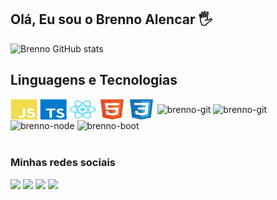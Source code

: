 ## Olá, Eu sou o Brenno Alencar 🖐️

![Brenno GitHub stats](https://github-readme-stats.vercel.app/api?username=BrennoAlenkar&show_icons=true&theme=dracula)

## Linguagens e Tecnologias

<div>
  <img align="center" alt="brenno-Js" height="33" width="43" src="https://raw.githubusercontent.com/devicons/devicon/master/icons/javascript/javascript-plain.svg">
  <img align="center" alt="brenno-Ts" height="33" width="43" src="https://raw.githubusercontent.com/devicons/devicon/master/icons/typescript/typescript-plain.svg">
  <img align="center" alt="brenno-React" height="33" width="43" src="https://raw.githubusercontent.com/devicons/devicon/master/icons/react/react-original.svg">
  <img align="center" alt="brenno-HTML" height="33" width="43" src="https://raw.githubusercontent.com/devicons/devicon/master/icons/html5/html5-original.svg">
  <img align="center" alt="brenno-CSS" height="33" width="43" src="https://raw.githubusercontent.com/devicons/devicon/master/icons/css3/css3-original.svg">
  <img align="center" alt="brenno-git" height="33" width="43" src="https://cdn.jsdelivr.net/gh/devicons/devicon@latest/icons/git/git-original.svg" />
  <img align="center" alt="brenno-git" height="33" width="43"src="https://cdn.jsdelivr.net/gh/devicons/devicon@latest/icons/tailwindcss/tailwindcss-original.svg" />
  <img align="center" alt="brenno-node" height="33" width="43"src="https://cdn.jsdelivr.net/gh/devicons/devicon@latest/icons/nodejs/nodejs-original.svg" />
  <img align="center" alt="brenno-boot" height="33" width="43"src="https://cdn.jsdelivr.net/gh/devicons/devicon@latest/icons/bootstrap/bootstrap-original.svg" />
</div> 
<br>
<h3>Minhas redes sociais</h3>
<div> 
  <a href="#" target="_blank"><img src="https://img.shields.io/badge/YouTube-FF0000?style=for-the-badge&logo=youtube&logoColor=white" target="_blank"></a>
  <a href="#" target="_blank"><img src="https://img.shields.io/badge/-Instagram-%23E4405F?style=for-the-badge&logo=instagram&logoColor=white" target="_blank"></a>
  <a href="#" target="_blank"><img src="https://img.shields.io/badge/Discord-7289DA?style=for-the-badge&logo=discord&logoColor=white" target="_blank"></a> 
  <a href="https://www.linkedin.com/in/brenno-alencar-955460256/" target="_blank"><img src="https://img.shields.io/badge/-LinkedIn-%230077B5?style=for-the-badge&logo=linkedin&logoColor=white" target="_blank"></a> 
</div>
